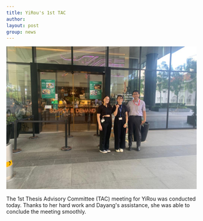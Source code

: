 ```yaml
---
title: YiRou's 1st TAC
author: 
layout: post
group: news
---
```

 <img src="/static/img/news/IMG_0001.jpeg"  class="img-fluid">

The 1st Thesis Advisory Committee (TAC) meeting for YiRou was conducted today. Thanks to her hard work and Dayang's assistance, she 
was able to conclude the meeting smoothly.
